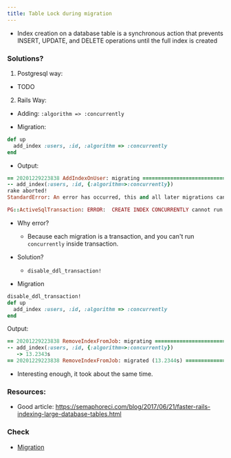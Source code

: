 ```yaml
---
title: Table Lock during migration
---
```


- Index creation on a database table is a synchronous action that prevents INSERT, UPDATE, and DELETE operations until the full index is created


### Solutions?
1. Postgresql way:
- TODO

2. Rails Way:
- Adding: `:algorithm => :concurrently`

- Migration:
```rb
def up
  add_index :users, :id, :algorithm => :concurrently
end
```

- Output:
```rb
== 20201229223838 AddIndexOnUser: migrating ===============================
-- add_index(:users, :id, {:algorithm=>:concurrently})
rake aborted!
StandardError: An error has occurred, this and all later migrations canceled:

PG::ActiveSqlTransaction: ERROR:  CREATE INDEX CONCURRENTLY cannot run inside a transaction block
```

- Why error?
  - Because each migration is a transaction, and you can't run `concurrently` inside transaction.

- Solution?
  - `disable_ddl_transaction!`

- Migration
```rb
disable_ddl_transaction!
def up
  add_index :users, :id, :algorithm => :concurrently
end
```

Output:

```rb
== 20201229223838 RemoveIndexFromJob: migrating ===============================
-- add_index(:users, :id, {:algorithm=>:concurrently})
   -> 13.2343s
== 20201229223838 RemoveIndexFromJob: migrated (13.2344s) =====================
```

- Interesting enough, it took about the same time.


### Resources:
- Good article: https://semaphoreci.com/blog/2017/06/21/faster-rails-indexing-large-database-tables.html

### Check
-  [Migration](/docs/active_record/migration)